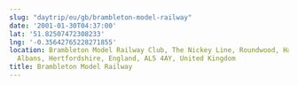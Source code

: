 ```yaml
---
slug: "daytrip/eu/gb/brambleton-model-railway"
date: '2001-01-30T04:37:00'
lat: '51.82507472308233'
lng: '-0.35642765228271855'
location: Brambleton Model Railway Club, The Nickey Line, Roundwood, Harpenden, St
  Albans, Hertfordshire, England, AL5 4AY, United Kingdom
title: Brambleton Model Railway
---
```




